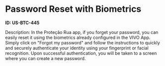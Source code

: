 # Password Reset with Biometrics

**ID: US-BTC-445**

Description: In the Proteção Rua app, if you forget your password, you can easily reset it using the biometrics already configured in the VIVO App. Simply click on "Forgot my password" and follow the instructions to quickly and securely authenticate your identity using your fingerprint or facial recognition. Upon successful authentication, you will be taken to a screen where you can create a new password.